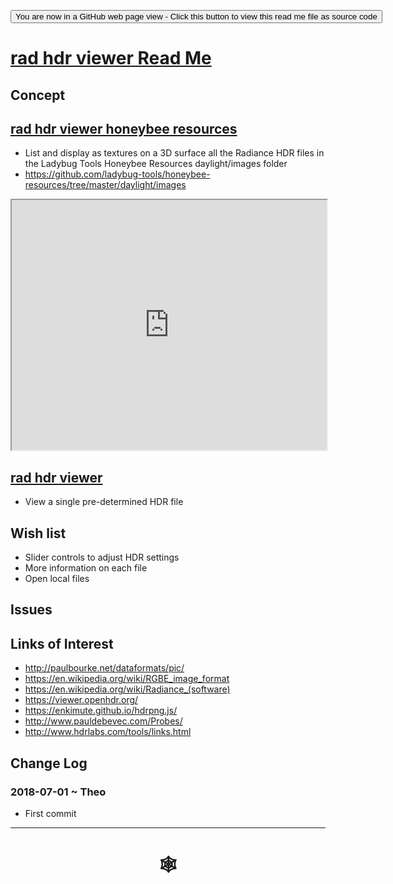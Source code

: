 <span style=display:none; >[You are now in a GitHub source code view - click this link to view Read Me file as a web page](http://www.ladybug.tools/spider/index.html#ssandbox/rad-hdr-viewer/README.md "View file as a web page." ) </span>

<div><input type=button onclick="window.location.href='https://github.com/ladybug-tools/spider/tree/master/sandbox/rad-hdr-viewer/README.md'"
value="You are now in a GitHub web page view - Click this button to view this read me file as source code" ><div>

# [rad hdr viewer Read Me]( #sandbox/rad-hdr-viewer/README.md )


## Concept


## [rad hdr viewer honeybee resources]( http://www.ladybug.tools/spider/sandbox/rad-hdr-viewer/rad-hdr-viewer-honeybee-resources.html )

* List and display as textures on a 3D surface all the Radiance HDR files in the Ladybug Tools Honeybee Resources daylight/images folder
* https://github.com/ladybug-tools/honeybee-resources/tree/master/daylight/images

<iframe class=iframeReadMe src=http://www.ladybug.tools/spider/sandbox/rad-hdr-viewer/rad-hdr-viewer-honeybee-resources.html width=100% height=400px >Iframes are not displayed on github.com</iframe>

## [rad hdr viewer]( http://www.ladybug.tools/spider/sandbox/rad-hdr-viewer/rad-hdr-viewer.html )

* View a single pre-determined HDR file

## Wish list

* Slider controls to adjust HDR settings
* More information on each file
* Open local files

## Issues



## Links of Interest


* http://paulbourke.net/dataformats/pic/
* https://en.wikipedia.org/wiki/RGBE_image_format
* https://en.wikipedia.org/wiki/Radiance_(software)
* https://viewer.openhdr.org/
* https://enkimute.github.io/hdrpng.js/
* http://www.pauldebevec.com/Probes/
* http://www.hdrlabs.com/tools/links.html


## Change Log

### 2018-07-01 ~ Theo

* First commit


***

# <center title="hello!" ><a href=javascript:window.scrollTo(0,0); style=text-decoration:none; > &#x1f578; </a></center>



